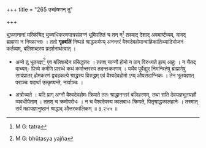 +++
title = "265 उच्छेषणन् तु"

+++


भुञ्जानानां यत्किंचिद् भुज्यधिकरणपात्रसंलग्नं भूमिपतितं च तन् न[^४८४] तस्माद् देशाद् अवमार्ष्टव्यम्, यावद् ब्राह्मणा न निष्क्रान्ताः । ततो **गृहबलिं** निष्पन्ने श्राद्धकर्मण्य् अनन्तरं वैश्वदेवहोमान्वाहिकातिथ्यादिभोजनं कर्तव्यम्, बलिशब्दस्य प्रदर्शनार्थत्वात् ।


[^४८४]:
     M G: tatra

- अन्ये तु भूतयज्ञ[^४८५] एव बलिशब्देन प्रसिद्धतरः । ततश् चाग्नौ होमो न प्राग् विरुध्यते इत्य् आहुः । न चैतद् वाच्यम्- पित्र्ये कर्मणि प्रारब्धे कथं कर्मान्तरस्य तदन्तःकरणम् । यथैव पूर्वेद्युर् निमन्त्रितेषु ब्राह्मणेषु सायंप्रातर् होमकरणं द्व्यहकल्पे श्राद्धस्य विरुद्धम् एवं वैश्वदेवहोमो ऽप्य् औपसदाग्निकः । तेन भूतयज्ञात् पराञ्चः पदार्था उत्कृष्यन्ते, नार्वाञ्चः ।


[^४८५]:
     M G: bhūtasya yajña

- अत्रोच्यते । यदि प्राग् अग्नौ वैश्वदेवहोमः क्रियते ततः श्राद्धानन्तरं बलिहरणम्, तथा सति देवयज्ञभूतयज्ञौ व्यवधीयेताम् । ततश् च क्रमोपरोधः । न च वैश्वदेवस्य कालबाधः क्रियते, पितृश्राद्धकालहानेः । तस्मात् सर्वं महायज्ञानुष्ठानं श्राद्धाद् औत्तरकालिकम् ॥ ३.२५५ ॥